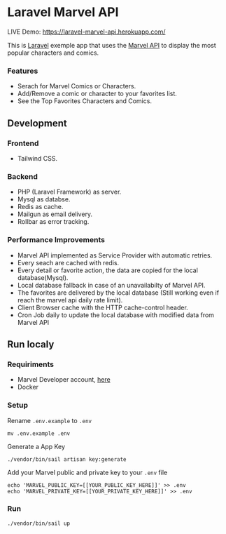# Laravel Marvel API

LIVE Demo: https://laravel-marvel-api.herokuapp.com/

This is [Laravel](https://laravel.com/) exemple app that uses the [Marvel API](https://developer.marvel.com/) to display the most popular characters and comics.

### Features
- Serach for Marvel Comics or Characters.
- Add/Remove a comic or character to your favorites list.
- See the Top Favorites Characters and Comics.


## Development

### Frontend
- Tailwind CSS.

### Backend
- PHP (Laravel Framework) as server.
- Mysql as databse.
- Redis as cache.
- Mailgun as email delivery.
- Rollbar as error tracking.


### Performance Improvements
- Marvel API implemented as Service Provider with automatic retries.
- Every seach are cached with redis.
- Every detail or favorite action, the data are copied for the local database(Mysql).
- Local database fallback in case of an unavailabilty of Marvel API.
- The favorites are delivered by the local database (Still working even if reach the marvel api daily rate limit).
- Client Browser cache with the HTTP cache-control header.
- Cron Job daily to update the local database with modified data from Marvel API


## Run localy

### Requiriments
- Marvel Developer account, [here](https://developer.marvel.com/)
- Docker

### Setup
Rename `.env.example` to `.env`
```
mv .env.example .env
```
Generate a App Key
```
./vendor/bin/sail artisan key:generate
```
Add your Marvel public and private key to your `.env` file 
```
echo 'MARVEL_PUBLIC_KEY=[[YOUR_PUBLIC_KEY_HERE]]' >> .env
echo 'MARVEL_PRIVATE_KEY=[[YOUR_PRIVATE_KEY_HERE]]' >> .env
```
### Run
```
./vendor/bin/sail up
```

